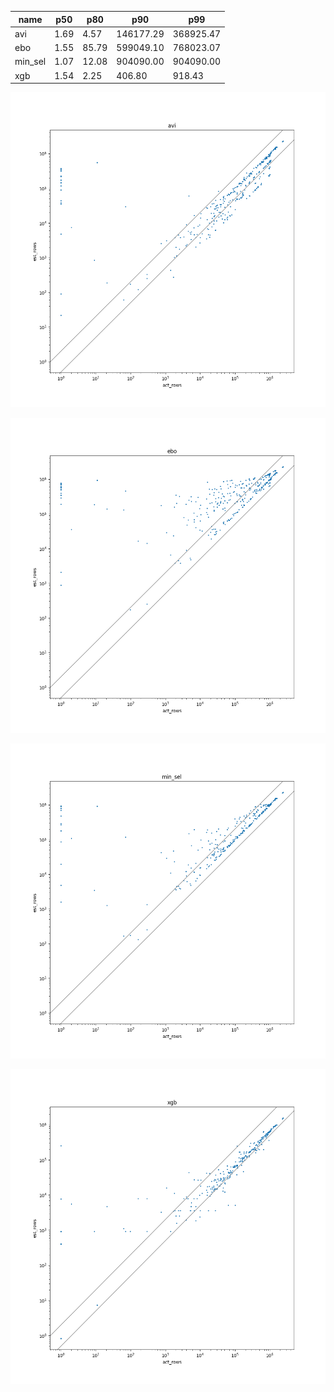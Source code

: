 | name | p50 | p80 | p90 | p99 |
| --- | --- | --- | --- | --- |
| avi | 1.69 | 4.57 | 146177.29 | 368925.47 |
| ebo | 1.55 | 85.79 | 599049.10 | 768023.07 |
| min_sel | 1.07 | 12.08 | 904090.00 | 904090.00 |
| xgb | 1.54 | 2.25 | 406.80 | 918.43 |

![avi](avi.png)

![ebo](ebo.png)

![min_sel](min_sel.png)

![xgb](xgb.png)


